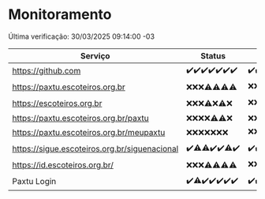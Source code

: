 # Monitoramento

Última verificação: 30/03/2025 09:14:00 -03

|Serviço|Status|Últimas 24h|
|---|---|---|
|https://github.com|<span title="2025-03-23: OK=23">✔️</span><span title="2025-03-24: OK=23">✔️</span><span title="2025-03-25: OK=23">✔️</span><span title="2025-03-26: OK=23">✔️</span><span title="2025-03-27: OK=23">✔️</span><span title="2025-03-28: OK=23">✔️</span><span title="2025-03-29: OK=11">✔️</span>|<span title="29/03/2025 09:14:00 -03 : 200">✔️</span><span title="29/03/2025 10:15:00 -03 : 200">✔️</span><span title="29/03/2025 11:07:00 -03 : 200">✔️</span><span title="29/03/2025 12:09:00 -03 : 200">✔️</span><span title="29/03/2025 13:09:00 -03 : 200">✔️</span><span title="29/03/2025 14:07:00 -03 : 200">✔️</span><span title="29/03/2025 15:10:00 -03 : 200">✔️</span><span title="29/03/2025 16:05:00 -03 : 200">✔️</span><span title="29/03/2025 17:08:00 -03 : 200">✔️</span><span title="29/03/2025 18:07:00 -03 : 200">✔️</span><span title="29/03/2025 19:07:00 -03 : 200">✔️</span><span title="29/03/2025 20:08:00 -03 : 200">✔️</span><span title="29/03/2025 21:48:00 -03 : 200">✔️</span><span title="29/03/2025 23:25:00 -03 : 200">✔️</span><span title="30/03/2025 00:30:00 -03 : 200">✔️</span><span title="30/03/2025 01:10:00 -03 : 200">✔️</span><span title="30/03/2025 02:08:00 -03 : 200">✔️</span><span title="30/03/2025 03:11:00 -03 : 200">✔️</span><span title="30/03/2025 04:09:00 -03 : 200">✔️</span><span title="30/03/2025 05:10:00 -03 : 200">✔️</span><span title="30/03/2025 06:08:00 -03 : 200">✔️</span><span title="30/03/2025 07:08:00 -03 : 200">✔️</span><span title="30/03/2025 08:08:00 -03 : 200">✔️</span><span title="30/03/2025 09:14:00 -03 : 200">✔️</span>|
|https://paxtu.escoteiros.org.br|<span title="2025-03-23: Falhas=23">❌</span><span title="2025-03-24: Falhas=23">❌</span><span title="2025-03-25: Falhas=23">❌</span><span title="2025-03-26: OK=2, Falhas=21">⚠️</span><span title="2025-03-27: OK=8, Falhas=15">⚠️</span><span title="2025-03-28: OK=2, Falhas=21">⚠️</span><span title="2025-03-29: OK=2, Falhas=9">⚠️</span>|<span title="29/03/2025 09:14:00 -03 : 403">❌</span><span title="29/03/2025 10:15:00 -03 : 403">❌</span><span title="29/03/2025 11:07:00 -03 : 403">❌</span><span title="29/03/2025 12:09:00 -03 : 403">❌</span><span title="29/03/2025 13:09:00 -03 : 403">❌</span><span title="29/03/2025 14:07:00 -03 : 200">✔️</span><span title="29/03/2025 15:10:00 -03 : 403">❌</span><span title="29/03/2025 16:05:00 -03 : 403">❌</span><span title="29/03/2025 17:08:00 -03 : 403">❌</span><span title="29/03/2025 18:07:00 -03 : 403">❌</span><span title="29/03/2025 19:07:00 -03 : 403">❌</span><span title="29/03/2025 20:08:00 -03 : 403">❌</span><span title="29/03/2025 21:48:00 -03 : 200">✔️</span><span title="29/03/2025 23:25:00 -03 : 403">❌</span><span title="30/03/2025 00:30:00 -03 : 403">❌</span><span title="30/03/2025 01:10:00 -03 : 403">❌</span><span title="30/03/2025 02:08:00 -03 : 403">❌</span><span title="30/03/2025 03:11:00 -03 : 403">❌</span><span title="30/03/2025 04:09:00 -03 : 403">❌</span><span title="30/03/2025 05:10:00 -03 : 403">❌</span><span title="30/03/2025 06:08:00 -03 : 200">✔️</span><span title="30/03/2025 07:08:00 -03 : 403">❌</span><span title="30/03/2025 08:08:00 -03 : 403">❌</span><span title="30/03/2025 09:14:00 -03 : 403">❌</span>|
|https://escoteiros.org.br|<span title="2025-03-23: Falhas=23">❌</span><span title="2025-03-24: Falhas=23">❌</span><span title="2025-03-25: Falhas=23">❌</span><span title="2025-03-26: OK=1, Falhas=22">⚠️</span><span title="2025-03-27: Falhas=23">❌</span><span title="2025-03-28: OK=1, Falhas=22">⚠️</span><span title="2025-03-29: Falhas=11">❌</span>|<span title="29/03/2025 09:14:00 -03 : 403">❌</span><span title="29/03/2025 10:15:00 -03 : 403">❌</span><span title="29/03/2025 11:07:00 -03 : 403">❌</span><span title="29/03/2025 12:09:00 -03 : 403">❌</span><span title="29/03/2025 13:09:00 -03 : 403">❌</span><span title="29/03/2025 14:07:00 -03 : 403">❌</span><span title="29/03/2025 15:10:00 -03 : 403">❌</span><span title="29/03/2025 16:05:00 -03 : 403">❌</span><span title="29/03/2025 17:08:00 -03 : 403">❌</span><span title="29/03/2025 18:07:00 -03 : 403">❌</span><span title="29/03/2025 19:07:00 -03 : 200">✔️</span><span title="29/03/2025 20:08:00 -03 : 403">❌</span><span title="29/03/2025 21:48:00 -03 : 403">❌</span><span title="29/03/2025 23:25:00 -03 : 403">❌</span><span title="30/03/2025 00:30:00 -03 : 403">❌</span><span title="30/03/2025 01:10:00 -03 : 403">❌</span><span title="30/03/2025 02:08:00 -03 : 403">❌</span><span title="30/03/2025 03:11:00 -03 : 403">❌</span><span title="30/03/2025 04:09:00 -03 : 403">❌</span><span title="30/03/2025 05:10:00 -03 : 403">❌</span><span title="30/03/2025 06:08:00 -03 : 403">❌</span><span title="30/03/2025 07:08:00 -03 : 403">❌</span><span title="30/03/2025 08:08:00 -03 : 403">❌</span><span title="30/03/2025 09:14:00 -03 : 403">❌</span>|
|https://paxtu.escoteiros.org.br/paxtu|<span title="2025-03-23: Falhas=23">❌</span><span title="2025-03-24: Falhas=23">❌</span><span title="2025-03-25: Falhas=23">❌</span><span title="2025-03-26: Falhas=23">❌</span><span title="2025-03-27: OK=2, Falhas=21">⚠️</span><span title="2025-03-28: OK=2, Falhas=21">⚠️</span><span title="2025-03-29: Falhas=11">❌</span>|<span title="29/03/2025 09:14:00 -03 : 403">❌</span><span title="29/03/2025 10:15:00 -03 : 403">❌</span><span title="29/03/2025 11:07:00 -03 : 403">❌</span><span title="29/03/2025 12:09:00 -03 : 403">❌</span><span title="29/03/2025 13:09:00 -03 : 403">❌</span><span title="29/03/2025 14:07:00 -03 : 403">❌</span><span title="29/03/2025 15:10:00 -03 : 403">❌</span><span title="29/03/2025 16:05:00 -03 : 403">❌</span><span title="29/03/2025 17:08:00 -03 : 403">❌</span><span title="29/03/2025 18:07:00 -03 : 403">❌</span><span title="29/03/2025 19:07:00 -03 : 403">❌</span><span title="29/03/2025 20:08:00 -03 : 403">❌</span><span title="29/03/2025 21:48:00 -03 : 403">❌</span><span title="29/03/2025 23:25:00 -03 : 403">❌</span><span title="30/03/2025 00:30:00 -03 : 403">❌</span><span title="30/03/2025 01:10:00 -03 : 403">❌</span><span title="30/03/2025 02:08:00 -03 : 403">❌</span><span title="30/03/2025 03:11:00 -03 : 403">❌</span><span title="30/03/2025 04:09:00 -03 : 403">❌</span><span title="30/03/2025 05:10:00 -03 : 403">❌</span><span title="30/03/2025 06:08:00 -03 : 403">❌</span><span title="30/03/2025 07:08:00 -03 : 403">❌</span><span title="30/03/2025 08:08:00 -03 : 403">❌</span><span title="30/03/2025 09:14:00 -03 : 403">❌</span>|
|https://paxtu.escoteiros.org.br/meupaxtu|<span title="2025-03-23: Falhas=23">❌</span><span title="2025-03-24: Falhas=23">❌</span><span title="2025-03-25: Falhas=23">❌</span><span title="2025-03-26: Falhas=23">❌</span><span title="2025-03-27: Falhas=23">❌</span><span title="2025-03-28: Falhas=23">❌</span><span title="2025-03-29: Falhas=11">❌</span>|<span title="29/03/2025 09:14:00 -03 : 403">❌</span><span title="29/03/2025 10:15:00 -03 : 403">❌</span><span title="29/03/2025 11:07:00 -03 : 403">❌</span><span title="29/03/2025 12:09:00 -03 : 0">❌</span><span title="29/03/2025 13:09:00 -03 : 403">❌</span><span title="29/03/2025 14:07:00 -03 : 403">❌</span><span title="29/03/2025 15:10:00 -03 : 403">❌</span><span title="29/03/2025 16:05:00 -03 : 403">❌</span><span title="29/03/2025 17:08:00 -03 : 200">✔️</span><span title="29/03/2025 18:07:00 -03 : 403">❌</span><span title="29/03/2025 19:07:00 -03 : 403">❌</span><span title="29/03/2025 20:08:00 -03 : 403">❌</span><span title="29/03/2025 21:48:00 -03 : 403">❌</span><span title="29/03/2025 23:25:00 -03 : 403">❌</span><span title="30/03/2025 00:30:00 -03 : 403">❌</span><span title="30/03/2025 01:10:00 -03 : 403">❌</span><span title="30/03/2025 02:08:00 -03 : 403">❌</span><span title="30/03/2025 03:11:00 -03 : 403">❌</span><span title="30/03/2025 04:09:00 -03 : 403">❌</span><span title="30/03/2025 05:10:00 -03 : 403">❌</span><span title="30/03/2025 06:08:00 -03 : 403">❌</span><span title="30/03/2025 07:08:00 -03 : 403">❌</span><span title="30/03/2025 08:08:00 -03 : 403">❌</span><span title="30/03/2025 09:14:00 -03 : 403">❌</span>|
|https://sigue.escoteiros.org.br/siguenacional|<span title="2025-03-23: OK=23">✔️</span><span title="2025-03-24: OK=22, Falhas=1">⚠️</span><span title="2025-03-25: OK=22, Falhas=1">⚠️</span><span title="2025-03-26: OK=23">✔️</span><span title="2025-03-27: OK=23">✔️</span><span title="2025-03-28: OK=22, Falhas=1">⚠️</span><span title="2025-03-29: OK=11">✔️</span>|<span title="29/03/2025 09:14:00 -03 : 200">✔️</span><span title="29/03/2025 10:15:00 -03 : 200">✔️</span><span title="29/03/2025 11:07:00 -03 : 200">✔️</span><span title="29/03/2025 12:09:00 -03 : 0">❌</span><span title="29/03/2025 13:09:00 -03 : 200">✔️</span><span title="29/03/2025 14:07:00 -03 : 200">✔️</span><span title="29/03/2025 15:10:00 -03 : 200">✔️</span><span title="29/03/2025 16:05:00 -03 : 200">✔️</span><span title="29/03/2025 17:08:00 -03 : 200">✔️</span><span title="29/03/2025 18:07:00 -03 : 200">✔️</span><span title="29/03/2025 19:07:00 -03 : 200">✔️</span><span title="29/03/2025 20:08:00 -03 : 200">✔️</span><span title="29/03/2025 21:48:00 -03 : 200">✔️</span><span title="29/03/2025 23:25:00 -03 : 200">✔️</span><span title="30/03/2025 00:30:00 -03 : 200">✔️</span><span title="30/03/2025 01:10:00 -03 : 200">✔️</span><span title="30/03/2025 02:08:00 -03 : 200">✔️</span><span title="30/03/2025 03:11:00 -03 : 200">✔️</span><span title="30/03/2025 04:09:00 -03 : 200">✔️</span><span title="30/03/2025 05:10:00 -03 : 200">✔️</span><span title="30/03/2025 06:08:00 -03 : 200">✔️</span><span title="30/03/2025 07:08:00 -03 : 200">✔️</span><span title="30/03/2025 08:08:00 -03 : 200">✔️</span><span title="30/03/2025 09:14:00 -03 : 200">✔️</span>|
|https://id.escoteiros.org.br/|<span title="2025-03-23: Falhas=23">❌</span><span title="2025-03-24: Falhas=23">❌</span><span title="2025-03-25: Falhas=23">❌</span><span title="2025-03-26: OK=2, Falhas=21">⚠️</span><span title="2025-03-27: OK=7, Falhas=16">⚠️</span><span title="2025-03-28: OK=6, Falhas=17">⚠️</span><span title="2025-03-29: OK=4, Falhas=7">⚠️</span>|<span title="29/03/2025 09:14:00 -03 : 403">❌</span><span title="29/03/2025 10:15:00 -03 : 403">❌</span><span title="29/03/2025 11:07:00 -03 : 403">❌</span><span title="29/03/2025 12:09:00 -03 : 403">❌</span><span title="29/03/2025 13:09:00 -03 : 403">❌</span><span title="29/03/2025 14:07:00 -03 : 403">❌</span><span title="29/03/2025 15:10:00 -03 : 403">❌</span><span title="29/03/2025 16:05:00 -03 : 403">❌</span><span title="29/03/2025 17:08:00 -03 : 403">❌</span><span title="29/03/2025 18:07:00 -03 : 403">❌</span><span title="29/03/2025 19:07:00 -03 : 403">❌</span><span title="29/03/2025 20:08:00 -03 : 403">❌</span><span title="29/03/2025 21:48:00 -03 : 403">❌</span><span title="29/03/2025 23:25:00 -03 : 200">✔️</span><span title="30/03/2025 00:30:00 -03 : 403">❌</span><span title="30/03/2025 01:10:00 -03 : 403">❌</span><span title="30/03/2025 02:08:00 -03 : 403">❌</span><span title="30/03/2025 03:11:00 -03 : 403">❌</span><span title="30/03/2025 04:09:00 -03 : 403">❌</span><span title="30/03/2025 05:10:00 -03 : 403">❌</span><span title="30/03/2025 06:08:00 -03 : 403">❌</span><span title="30/03/2025 07:08:00 -03 : 403">❌</span><span title="30/03/2025 08:08:00 -03 : 403">❌</span><span title="30/03/2025 09:14:00 -03 : 403">❌</span>|
|Paxtu Login|<span title="2025-03-23: OK=23">✔️</span><span title="2025-03-24: OK=22, Falhas=1">⚠️</span><span title="2025-03-25: OK=23">✔️</span><span title="2025-03-26: OK=23">✔️</span><span title="2025-03-27: OK=23">✔️</span><span title="2025-03-28: OK=23">✔️</span><span title="2025-03-29: OK=11">✔️</span>|<span title="29/03/2025 09:14:00 -03 : 200">✔️</span><span title="29/03/2025 10:15:00 -03 : 200">✔️</span><span title="29/03/2025 11:07:00 -03 : 200">✔️</span><span title="29/03/2025 12:09:00 -03 : 504">❌</span><span title="29/03/2025 13:09:00 -03 : 200">✔️</span><span title="29/03/2025 14:07:00 -03 : 200">✔️</span><span title="29/03/2025 15:10:00 -03 : 200">✔️</span><span title="29/03/2025 16:05:00 -03 : 200">✔️</span><span title="29/03/2025 17:08:00 -03 : 200">✔️</span><span title="29/03/2025 18:07:00 -03 : 200">✔️</span><span title="29/03/2025 19:07:00 -03 : 200">✔️</span><span title="29/03/2025 20:08:00 -03 : 200">✔️</span><span title="29/03/2025 21:48:00 -03 : 200">✔️</span><span title="29/03/2025 23:25:00 -03 : 200">✔️</span><span title="30/03/2025 00:30:00 -03 : 200">✔️</span><span title="30/03/2025 01:10:00 -03 : 200">✔️</span><span title="30/03/2025 02:08:00 -03 : 200">✔️</span><span title="30/03/2025 03:11:00 -03 : 200">✔️</span><span title="30/03/2025 04:09:00 -03 : 200">✔️</span><span title="30/03/2025 05:10:00 -03 : 200">✔️</span><span title="30/03/2025 06:08:00 -03 : 200">✔️</span><span title="30/03/2025 07:08:00 -03 : 200">✔️</span><span title="30/03/2025 08:08:00 -03 : 200">✔️</span><span title="30/03/2025 09:14:00 -03 : 200">✔️</span>|
